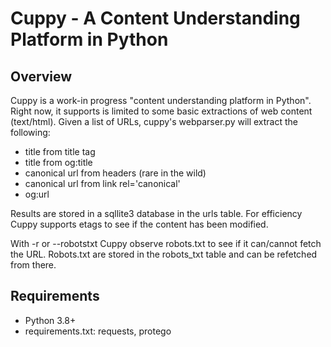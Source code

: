 # Cuppy - A Content Understanding Platform in Python

## Overview

Cuppy is a work-in progress "content understanding platform in Python". Right now, it supports is limited to some basic extractions
of web content (text/html). Given a list of URLs, cuppy's webparser.py will extract the following:

- title from title tag
- title from og:title
- canonical url from headers (rare in the wild)
- canonical url from link rel='canonical'
- og:url

Results are stored in a sqllite3 database in the urls table. For efficiency Cuppy supports etags to see if the content has been modified.

With -r or --robotstxt Cuppy observe robots.txt to see if it can/cannot fetch the URL. Robots.txt are stored in the robots_txt table and can be refetched from there.

## Requirements

- Python 3.8+
- requirements.txt: requests, protego


